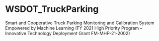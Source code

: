# WSDOT_TruckParking
Smart and Cooperative Truck Parking Monitoring and Calibration System Empowered by Machine Learning (FY 2021 High Priority Program – Innovative Technology Deployment Grant FM-MHP-21-2002)
